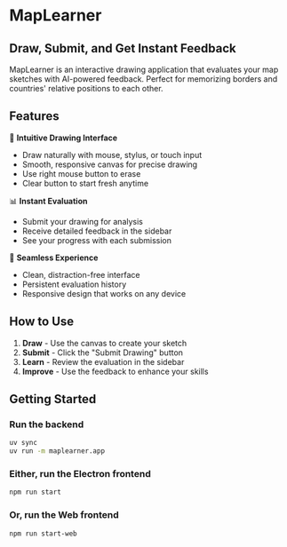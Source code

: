 # MapLearner

## Draw, Submit, and Get Instant Feedback

MapLearner is an interactive drawing application that evaluates your map sketches with AI-powered feedback. Perfect for memorizing borders and countries' relative positions to each other.

## Features

🎨 **Intuitive Drawing Interface**
- Draw naturally with mouse, stylus, or touch input
- Smooth, responsive canvas for precise drawing
- Use right mouse button to erase
- Clear button to start fresh anytime

📊 **Instant Evaluation**
- Submit your drawing for analysis
- Receive detailed feedback in the sidebar
- See your progress with each submission

🔄 **Seamless Experience**
- Clean, distraction-free interface
- Persistent evaluation history
- Responsive design that works on any device

## How to Use

1. **Draw** - Use the canvas to create your sketch
2. **Submit** - Click the "Submit Drawing" button
3. **Learn** - Review the evaluation in the sidebar
4. **Improve** - Use the feedback to enhance your skills

## Getting Started

### Run the backend

```bash
uv sync
uv run -m maplearner.app
```

### Either, run the Electron frontend

```bash
npm run start
```

### Or, run the Web frontend

```bash
npm run start-web
```
